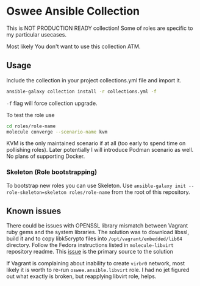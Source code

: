 # Oswee Ansible Collection

This is NOT PRODUCTION READY collection!
Some of roles are specific to my particular usecases.

Most likely You don't want to use this collection ATM.

## Usage

Include the collection in your project collections.yml file and import it.

```bash
ansible-galaxy collection install -r collections.yml -f
```

`-f` flag will force collection upgrade.

To test the role use

```bash
cd roles/role-name
molecule converge --scenario-name kvm
```

KVM is the only maintained scenario if at all (too early to spend time on pollishing roles).
Later potentially I will introduce Podman scenario as well.
No plans of supporting Docker.

### Skeleton (Role bootstrapping)

To bootstrap new roles you can use Skeleton.
Use `ansible-galaxy init --role-skeleton=skeleton roles/role-name` from the root of this repository.

## Known issues

There could be issues with OPENSSL library mismatch between Vagrant ruby gems and the
system libraries. The solution was to download libssl, build it and to copy libk5crypto files into
`/opt/vagrant/embedded/lib64` directory.
Follow the Fedora instructions listed in `molecule-libvirt` repository readme.
This [issue](https://github.com/hashicorp/vagrant/issues/11020) is the primary source to the solution

If Vagrant is complaining about inability to create `virbr0` network, most likely it is worth to re-run
`oswee.ansible.libvirt` role.
I had no jet figured out what exactly is broken, but reapplying libvirt role, helps.
